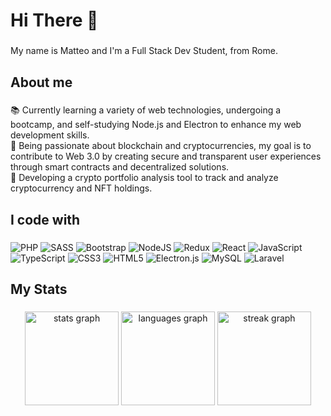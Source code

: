 <h1 align="left">Hi There 👋</h1>

###

<p align="left">My name is Matteo and I'm a Full Stack Dev Student, from Rome.</p>

###

<h2 align="left">About me</h2>

###

<p align="left">📚 Currently learning a variety of web technologies, undergoing a bootcamp, and self-studying Node.js and Electron to enhance my web development skills.<br>🎯 Being passionate about blockchain and cryptocurrencies, my goal is to contribute to Web 3.0 by creating secure and transparent user experiences through smart contracts and decentralized solutions.<br>🚀 Developing a crypto portfolio analysis tool to track and analyze cryptocurrency and NFT holdings.</p>

###

<h2 align="left">I code with</h2>

###

![PHP](https://img.shields.io/badge/php-%23777BB4.svg?style=for-the-badge&logo=php&logoColor=white) ![SASS](https://img.shields.io/badge/SASS-hotpink.svg?style=for-the-badge&logo=SASS&logoColor=white) ![Bootstrap](https://img.shields.io/badge/bootstrap-%238511FA.svg?style=for-the-badge&logo=bootstrap&logoColor=white) ![NodeJS](https://img.shields.io/badge/node.js-6DA55F?style=for-the-badge&logo=node.js&logoColor=white) ![Redux](https://img.shields.io/badge/redux-%23593d88.svg?style=for-the-badge&logo=redux&logoColor=white) ![React](https://img.shields.io/badge/react-%2320232a.svg?style=for-the-badge&logo=react&logoColor=%2361DAFB) ![JavaScript](https://img.shields.io/badge/javascript-%23323330.svg?style=for-the-badge&logo=javascript&logoColor=%23F7DF1E) ![TypeScript](https://img.shields.io/badge/typescript-%23007ACC.svg?style=for-the-badge&logo=typescript&logoColor=white) ![CSS3](https://img.shields.io/badge/css3-%231572B6.svg?style=for-the-badge&logo=css3&logoColor=white) ![HTML5](https://img.shields.io/badge/html5-%23E34F26.svg?style=for-the-badge&logo=html5&logoColor=white) ![Electron.js](https://img.shields.io/badge/Electron-191970?style=for-the-badge&logo=Electron&logoColor=white) ![MySQL](https://img.shields.io/badge/mysql-%2300000f.svg?style=for-the-badge&logo=mysql&logoColor=white)
![Laravel](https://img.shields.io/badge/laravel-%23FF2D20.svg?style=for-the-badge&logo=laravel&logoColor=white)

###

<h2 align="left">My Stats</h2>

###



<div align="center">
  <img src="https://github-readme-stats.vercel.app/api?username=Mat-123&hide_title=false&hide_rank=false&show_icons=true&include_all_commits=true&count_private=true&disable_animations=false&theme=vue&locale=en&hide_border=false&order=1" height="150" alt="stats graph"  />
  <img src="https://github-readme-stats.vercel.app/api/top-langs?username=Mat-123&locale=en&hide_title=false&layout=compact&card_width=320&langs_count=5&theme=vue&hide_border=false&order=2" height="150" alt="languages graph"  />
  <img src="https://streak-stats.demolab.com?user=Mat-123&locale=en&mode=daily&theme=vue&hide_border=false&border_radius=5&order=3" height="150" alt="streak graph"  />
</div>

###



